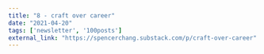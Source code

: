 ```yaml
---
title: "8 - craft over career"
date: "2021-04-20"
tags: ['newsletter', '100posts']
external_link: "https://spencerchang.substack.com/p/craft-over-career"
---
```

